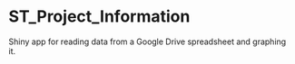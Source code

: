 # ST_Project_Information
Shiny app for reading data from a Google Drive spreadsheet and graphing it.
